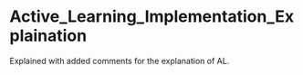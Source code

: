 # Active_Learning_Implementation_Explaination
Explained with added comments for the explanation of AL.
